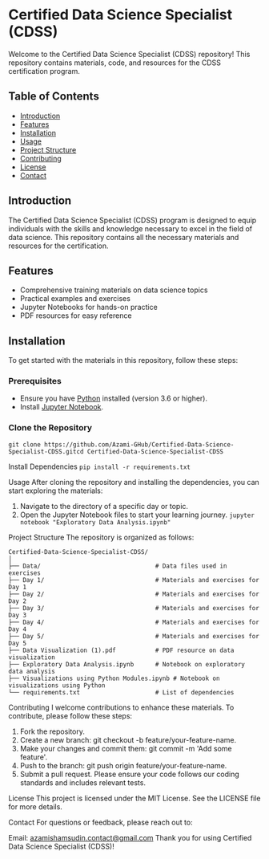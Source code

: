 # Certified Data Science Specialist (CDSS)

Welcome to the Certified Data Science Specialist (CDSS) repository! This repository contains materials, code, and resources for the CDSS certification program.

## Table of Contents

- [Introduction](#introduction)
- [Features](#features)
- [Installation](#installation)
- [Usage](#usage)
- [Project Structure](#project-structure)
- [Contributing](#contributing)
- [License](#license)
- [Contact](#contact)

## Introduction

The Certified Data Science Specialist (CDSS) program is designed to equip individuals with the skills and knowledge necessary to excel in the field of data science. This repository contains all the necessary materials and resources for the certification.

## Features

- Comprehensive training materials on data science topics
- Practical examples and exercises
- Jupyter Notebooks for hands-on practice
- PDF resources for easy reference

## Installation

To get started with the materials in this repository, follow these steps:

### Prerequisites

- Ensure you have [Python](https://www.python.org/) installed (version 3.6 or higher).
- Install [Jupyter Notebook](https://jupyter.org/).

### Clone the Repository
```git clone https://github.com/Azami-GHub/Certified-Data-Science-Specialist-CDSS.gitcd Certified-Data-Science-Specialist-CDSS```

Install Dependencies
```pip install -r requirements.txt```

Usage
After cloning the repository and installing the dependencies, you can start exploring the materials:

1. Navigate to the directory of a specific day or topic.
2. Open the Jupyter Notebook files to start your learning journey.
```jupyter notebook "Exploratory Data Analysis.ipynb"```

Project Structure
The repository is organized as follows:
```
Certified-Data-Science-Specialist-CDSS/
│
├── Data/                                # Data files used in exercises
├── Day 1/                               # Materials and exercises for Day 1
├── Day 2/                               # Materials and exercises for Day 2
├── Day 3/                               # Materials and exercises for Day 3
├── Day 4/                               # Materials and exercises for Day 4
├── Day 5/                               # Materials and exercises for Day 5
├── Data Visualization (1).pdf           # PDF resource on data visualization
├── Exploratory Data Analysis.ipynb      # Notebook on exploratory data analysis
├── Visualizations using Python Modules.ipynb # Notebook on visualizations using Python
└── requirements.txt                     # List of dependencies
```

Contributing
I welcome contributions to enhance these materials. To contribute, please follow these steps:

1. Fork the repository.
2. Create a new branch: git checkout -b feature/your-feature-name.
3. Make your changes and commit them: git commit -m 'Add some feature'.
4. Push to the branch: git push origin feature/your-feature-name.
5. Submit a pull request.
Please ensure your code follows our coding standards and includes relevant tests.

License
This project is licensed under the MIT License. See the LICENSE file for more details.

Contact
For questions or feedback, please reach out to:

Email: azamishamsudin.contact@gmail.com
Thank you for using Certified Data Science Specialist (CDSS)!

